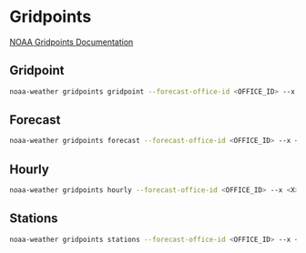 # Gridpoints

[NOAA Gridpoints Documentation](https://weather-gov.github.io/api/gridpoints)

## Gridpoint

```sh
noaa-weather gridpoints gridpoint --forecast-office-id <OFFICE_ID> --x <X> --y <Y>
```

## Forecast

```sh
noaa-weather gridpoints forecast --forecast-office-id <OFFICE_ID> --x <X> --y <Y>
```

## Hourly

```sh
noaa-weather gridpoints hourly --forecast-office-id <OFFICE_ID> --x <X> --y <Y> --units <UNITS>
```

## Stations

```sh
noaa-weather gridpoints stations --forecast-office-id <OFFICE_ID> --x <X> --y <Y> --limit <LIMIT>
```
